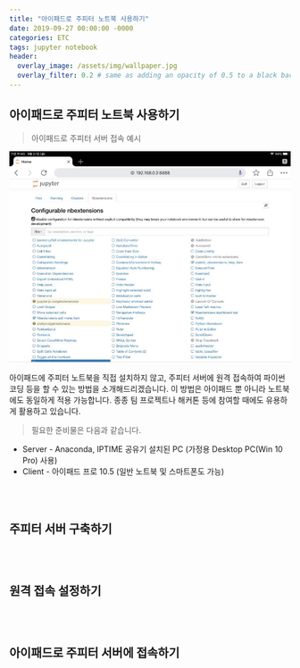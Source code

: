```yaml
---
title: "아이패드로 주피터 노트북 사용하기"
date: 2019-09-27 00:00:00 -0000
categories: ETC
tags: jupyter notebook
header:
  overlay_image: /assets/img/wallpaper.jpg
  overlay_filter: 0.2 # same as adding an opacity of 0.5 to a black background
---
```


## 아이패드로 주피터 노트북 사용하기

> 아이패드로 주피터 서버 접속 예시

![PNG](/assets/img/post_img/2019-09-27-coding_on_ipad/img_01.PNG)


아이패드에 주피터 노트북을 직접 설치하지 않고, 주피터 서버에 원격 접속하여 파이썬 코딩 등을 할 수 있는 방법을 소개해드리겠습니다. 이 방법은 아이패드 뿐 아니라 노트북에도 동일하게 적용 가능합니다. 종종 팀 프로젝트나 해커톤 등에 참여할 때에도 유용하게 활용하고 있습니다.

> 필요한 준비물은 다음과 같습니다.

- Server - Anaconda, IPTIME 공유기 설치된 PC (가정용 Desktop PC(Win 10 Pro) 사용)
- Client - 아이패드 프로 10.5 (일반 노트북 및 스마트폰도 가능)

<br><br>

## 주피터 서버 구축하기



<br><br>

## 원격 접속 설정하기

<br><br>

## 아이패드로 주피터 서버에 접속하기
